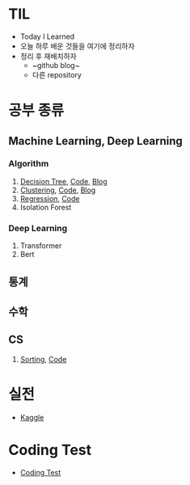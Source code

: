 # TIL
- Today I Learned
- 오늘 하루 배운 것들을 여기에 정리하자
- 정리 후 재배치하자
  - ~github blog~
  - 다른 repository



# 공부 종류

## Machine Learning, Deep Learning
### Algorithm
1. [Decision Tree](https://github.com/catssci/TIL/blob/main/Basic%20ML%20Algorithm/Decision%20Tree.md), [Code](https://github.com/catssci/TIL/blob/main/Basic%20ML%20Algorithm/Decision_Tree%20%EC%8B%A4%EC%8A%B5.ipynb), [Blog](https://catssci.github.io/Decision-Tree/)
2. [Clustering](https://github.com/catssci/TIL/blob/main/Basic%20ML%20Algorithm/Clustering.md), [Code](https://github.com/catssci/TIL/blob/main/Basic%20ML%20Algorithm/Clustering%20%EC%8B%A4%EC%8A%B5.ipynb), [Blog]()
3. [Regression](https://github.com/catssci/TIL/blob/main/Basic%20ML%20Algorithm/Regression.md), [Code](https://github.com/catssci/TIL/blob/main/Basic%20ML%20Algorithm/Linear%20Regression.ipynb)
4. Isolation Forest

### Deep Learning
1. Transformer
2. Bert

## 통계

## 수학

## CS
1. [Sorting](https://github.com/catssci/TIL/blob/main/Line%20%ED%95%84%EA%B8%B0%20%EC%A4%80%EB%B9%84/01.%20%EC%A0%95%EB%A0%AC%20%EC%95%8C%EA%B3%A0%EB%A6%AC%EC%A6%98.md), [Code](https://github.com/catssci/TIL/tree/main/CodingTest/Sorting)

# 실전

- [Kaggle](https://github.com/catssci/TIL/tree/main/kaggle)

# Coding Test
- [Coding Test](https://github.com/catssci/TIL/tree/main/CodingTest)

